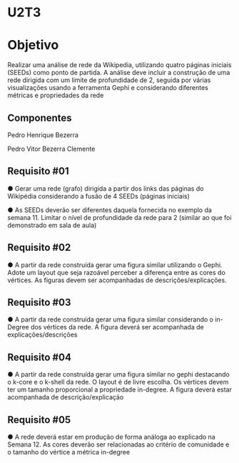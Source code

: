 # U2T3

# Objetivo 

Realizar uma análise de rede da Wikipedia, utilizando quatro páginas iniciais (SEEDs) como ponto de partida. A análise deve incluir a construção de uma rede dirigida com um limite de profundidade de 2, seguida por várias visualizações usando a ferramenta Gephi e considerando diferentes métricas e propriedades da rede

## Componentes
 Pedro Henrique Bezerra 
 
 Pedro Vitor Bezerra Clemente

## Requisito #01

● Gerar uma rede (grafo) dirigida a partir dos links das páginas do Wikipédia 
considerando a fusão de 4 SEEDs (páginas iniciais)

● As SEEDs deverão ser diferentes daquela fornecida no exemplo da semana 11. 
Limitar o nível de profundidade da rede para 2 (similar ao que foi demonstrado 
em sala de aula)

## Requisito #02

● A partir da rede construída 
gerar uma figura similar 
utilizando o Gephi. Adote um 
layout que seja razoável 
perceber a diferença entre as 
cores do vértices. As figuras 
devem ser acompanhadas de 
descrições/explicações.

## Requisito #03

● A partir da rede construída 
gerar uma figura similar 
considerando o in-Degree dos 
vértices da rede. A figura 
deverá ser acompanhada de 
explicações/descrições

## Requisito #04

● A partir da rede construída 
gerar uma figura similar no 
gephi destacando o k-core e 
o k-shell da rede. O layout é 
de livre escolha. Os vértices 
devem ter um tamanho 
proporcional a propriedade 
in-degree. A figura deverá 
estar acompanhada de 
descrição/explicação

## Requisito #05

● A rede deverá estar em 
produção de forma análoga 
ao explicado na Semana 12. 
As cores deverão ser 
relacionadas ao critério de 
comunidade e o tamanho do 
vértice a métrica in-degree
